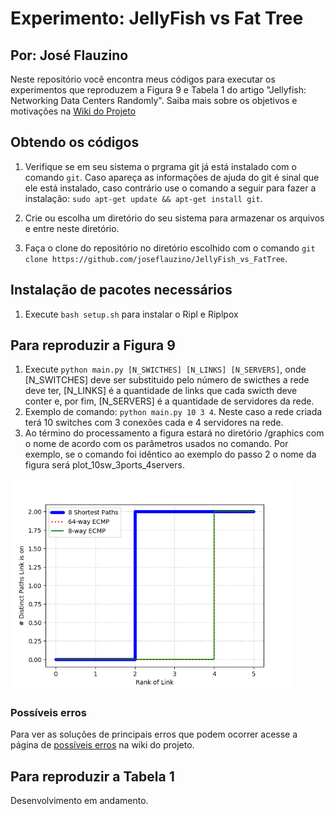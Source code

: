 # Experimento: JellyFish vs Fat Tree
## Por: José Flauzino

Neste repositório você encontra meus códigos para executar os experimentos que reproduzem a Figura 9 e Tabela 1 do artigo "Jellyfish: Networking Data Centers Randomly".
Saiba mais sobre os objetivos e motivações na <a href="https://github.com/joseflauzino/JellyFish_vs_FatTree/wiki">Wiki do Projeto</a> 

## Obtendo os códigos
1. Verifique se em seu sistema o prgrama git já está instalado com o comando `git`. Caso apareça as informações de ajuda do git é sinal que ele está instalado, caso contrário use o comando a seguir para fazer a instalação: `sudo apt-get update && apt-get install git`.

2. Crie ou escolha um diretório do seu sistema para armazenar os arquivos e entre neste diretório.

3. Faça o clone do repositório no diretório escolhido com o comando `git clone https://github.com/joseflauzino/JellyFish_vs_FatTree`.

## Instalação de pacotes necessários
1. Execute `bash setup.sh` para instalar o Ripl e Riplpox

## Para reproduzir a Figura 9

1. Execute `python main.py [N_SWICTHES] [N_LINKS] [N_SERVERS]`, onde [N_SWITCHES] deve ser substituido pelo número de swicthes a rede deve ter, [N_LINKS] é a quantidade de links que cada swicth deve conter e, por fim, [N_SERVERS] é a quantidade de servidores da rede.
2. Exemplo de comando: `python main.py 10 3 4`. Neste caso a rede criada terá 10 switches com 3 conexões cada e 4 servidores na rede.
3. Ao término do processamento a figura estará no diretório /graphics com o nome de acordo com os parâmetros usados no comando. Por exemplo, se o comando foi idêntico ao exemplo do passo 2 o nome da figura será plot_10sw_3ports_4servers. 

<img src="plot_3sw_2ports_4servers.png" width="450" ></img>

### Possíveis erros
Para ver as soluções de principais erros que podem ocorrer acesse a página de <a href="https://github.com/joseflauzino/JellyFish_vs_FatTree/wiki">possíveis erros</a> na wiki do projeto.

## Para reproduzir a Tabela 1
Desenvolvimento em andamento.